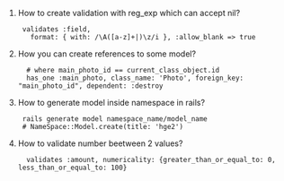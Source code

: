 1. How to create validation with reg_exp which can accept nil?
        
        validates :field,
          format: { with: /\A([a-z]+|)\z/i }, :allow_blank => true
2. How you can create references to some model?
        
         # where main_photo_id == current_class_object.id
         has_one :main_photo, class_name: 'Photo', foreign_key: "main_photo_id", dependent: :destroy
3. How to generate model inside namespace in rails?
        
        rails generate model namespace_name/model_name
        # NameSpace::Model.create(title: 'hge2')
4. How to validate number beetween 2 values?

         validates :amount, numericality: {greater_than_or_equal_to: 0, less_than_or_equal_to: 100}
